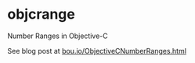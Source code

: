 objcrange
=========

Number Ranges in Objective-C

See blog post at [bou.io/ObjectiveCNumberRanges.html](http://bou.io/ObjectiveCNumberRanges.html)
